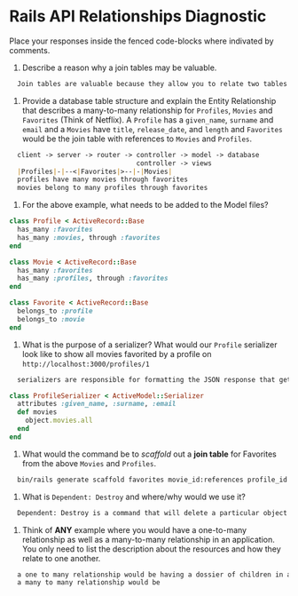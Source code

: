 # Rails API Relationships Diagnostic

Place your responses inside the fenced code-blocks where indivated by comments.

1.  Describe a reason why a join tables may be valuable.

  ```md
    Join tables are valuable because they allow you to relate two tables together such as a customer table related to a tee time table at a golf course. Join tables also allow you to conveniently reference one table from another using ids.
  ```

1.  Provide a database table structure and explain the Entity Relationship that
  describes a many-to-many relationship for `Profiles`, `Movies` and `Favorites`
  (Think of Netflix). A `Profile` has a `given_name`, `surname` and `email` and a
  `Movies` have `title`, `release_date`, and `length` and `Favorites` would be the
  join table with references to `Movies` and `Profiles`.

  ```md
    client -> server -> router -> controller -> model -> database
                                  controller -> views
    |Profiles|-|--<|Favorites|>--|-|Movies|
    profiles have many movies through favorites
    movies belong to many profiles through favorites
  ```

1.  For the above example, what needs to be added to the Model files?

  ```rb
  class Profile < ActiveRecord::Base
    has_many :favorites
    has_many :movies, through :favorites
  end
  ```

  ```rb
  class Movie < ActiveRecord::Base
    has_many :favorites
    has_many :profiles, through :favorites
  end
  ```

  ```rb
  class Favorite < ActiveRecord::Base
    belongs_to :profile
    belongs_to :movie
  end
  ```

1.  What is the purpose of a serializer? What would our `Profile` serializer look
like to show all movies favorited by a profile on
`http://localhost:3000/profiles/1`

  ```md
    serializers are responsible for formatting the JSON response that gets returned to us when we make an HTTP request
  ```

  ```rb
  class ProfileSerializer < ActiveModel::Serializer
    attributes :given_name, :surname, :email
    def movies
      object.movies.all
    end
  end
  ```

1.  What would the command be to _scaffold_ out a **join table** for Favorites from
the above `Movies` and `Profiles`.

  ```sh
    bin/rails generate scaffold favorites movie_id:references profile_id:references
  ```

1.  What is `Dependent: Destroy` and where/why would we use it?

  ```md
    Dependent: Destroy is a command that will delete a particular object and all objects associated with it. This can make adding rows and deleting associated data much easier down the road.
  ```

1.  Think of **ANY** example where you would have a one-to-many relationship as well
as a many-to-many relationship in an application. You only need to list the
description about the resources and how they relate to one another.

  ```md
    a one to many relationship would be having a dossier of children in an elementary school. one teacher has many children.
    a many to many relationship would be 
  ```
